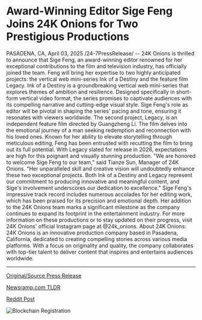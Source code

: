 # Award-Winning Editor Sige Feng Joins 24K Onions for Two Prestigious Productions

PASADENA, CA, April 03, 2025 /24-7PressRelease/ -- 24K Onions is thrilled to announce that Sige Feng, an award-winning editor renowned for her exceptional contributions to the film and television industry, has officially joined the team.  Feng will bring her expertise to two highly anticipated projects: the vertical web mini-series Ink of a Destiny and the feature film Legacy.  Ink of a Destiny is a groundbreaking vertical web mini-series that explores themes of ambition and resilience. Designed specifically in short-form vertical video format, the series promises to captivate audiences with its compelling narrative and cutting-edge visual style. Sige Feng's role as editor will be pivotal in shaping the series' pacing and tone, ensuring it resonates with viewers worldwide.  The second project, Legacy, is an independent feature film directed by Guangzheng Li. The film delves into the emotional journey of a man seeking redemption and reconnection with his loved ones. Known for her ability to elevate storytelling through meticulous editing, Feng has been entrusted with recutting the film to bring out its full potential. With Legacy slated for release in 2026, expectations are high for this poignant and visually stunning production.  "We are honored to welcome Sige Feng to our team," said Tianze Sun, Manager of 24K Onions. "Her unparalleled skill and creative vision will undoubtedly enhance these two exceptional projects. Both Ink of a Destiny and Legacy represent our commitment to producing innovative and meaningful content, and Sige's involvement underscores our dedication to excellence."  Sige Feng's impressive track record includes numerous accolades for her editing work, which has been praised for its precision and emotional depth. Her addition to the 24K Onions team marks a significant milestone as the company continues to expand its footprint in the entertainment industry.  For more information on these productions or to stay updated on their progress, visit 24K Onions' official Instagram page at @24k_onions.  About 24K Onions:  24K Onions is an innovative production company based in Pasadena, California, dedicated to creating compelling stories across various media platforms. With a focus on originality and quality, the company collaborates with top-tier talent to deliver content that inspires and entertains audiences worldwide. 

---

[Original/Source Press Release](https://www.24-7pressrelease.com/press-release/521330/award-winning-editor-sige-feng-joins-24k-onions-for-two-prestigious-productions)
                    

[Newsramp.com TLDR](https://newsramp.com/curated-news/award-winning-editor-sige-feng-joins-24k-onions-for-two-exciting-projects/5a99d373d4d6b14c3f9ba15dee1feeb5) 

 



[Reddit Post](https://www.reddit.com/r/Lifestyle_Culture/comments/1jqc0o6/awardwinning_editor_sige_feng_joins_24k_onions/) 



![Blockchain Registration](https://cdn.newsramp.app/24-7PressRelease/qrcode/254/3/navyFLPP.webp)